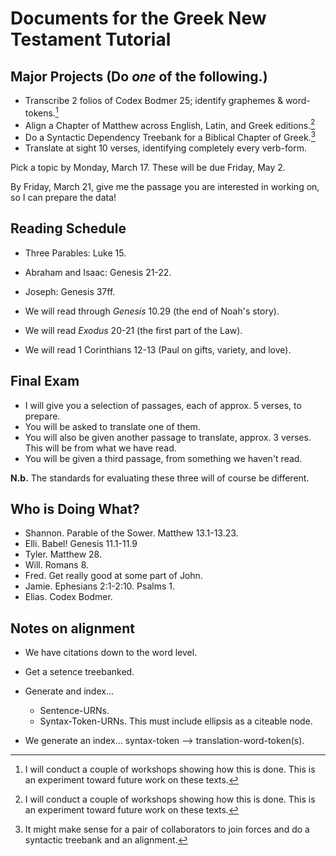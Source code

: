 # Documents for the Greek New Testament Tutorial

## Major Projects (Do _one_ of the following.)

- Transcribe 2 folios of Codex Bodmer 25; identify graphemes & word-tokens.[^ws]
- Align a Chapter of Matthew across English, Latin, and Greek editions.[^ws]
- Do a Syntactic Dependency Treebank for a Biblical Chapter of Greek.[^rs]
- Translate at sight 10 verses, identifying completely every verb-form.

Pick a topic by Monday, March 17. These will be due Friday, May 2.

By Friday, March 21, give me the passage you are interested in working on, so I can prepare the data!

[^ws]: I will conduct a couple of workshops showing how this is done. This is an experiment toward future work on these texts.

[^rs]: It might make sense for a pair of collaborators to join forces and do a syntactic treebank and an alignment.

## Reading Schedule

- Three Parables: Luke 15.
- Abraham and Isaac: Genesis 21-22.
- Joseph: Genesis 37ff.

- We will read through _Genesis_ 10.29 (the end of Noah's story).
- We will read _Exodus_ 20-21 (the first part of the Law).
- We will read 1 Corinthians 12-13 (Paul on gifts, variety, and love).

## Final Exam

- I will give you a selection of passages, each of approx. 5 verses, to prepare.
- You will be asked to translate one of them.
- You will also be given another passage to translate, approx. 3 verses. This will be from what we have read.
- You will be given a third passage, from something we haven't read. 

**N.b.** The standards for evaluating these three will of course be different. 

## Who is Doing What?

- Shannon. Parable of the Sower. Matthew 13.1-13.23. 
- Elli. Babel! Genesis 11.1-11.9
- Tyler. Matthew 28.   
- Will. Romans 8.
- Fred. Get really good at some part of John.
- Jamie. Ephesians 2:1-2:10. Psalms 1.
- Elias. Codex Bodmer.

## Notes on alignment

- We have citations down to the word level.
- Get a setence treebanked.
- Generate and index…

    - Sentence-URNs.
    - Syntax-Token-URNs. This must include ellipsis as a citeable node.

- We generate an index… syntax-token --> translation-word-token(s). 
